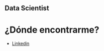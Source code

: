 ## Data Scientist

# ¿Dónde encontrarme?

- [Linkedin](https://www.linkedin.com/in/hern%C3%A1n-galletti/)
